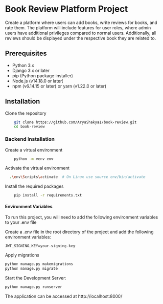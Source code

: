 
# Book Review Platform Project

Create a platform where users can add books, write reviews for books, and rate them. The platform will include features for user roles, where admin users have additional privileges compared to normal users. Additionally, all reviews should be displayed under the respective book they are related to.

## Prerequisites

- Python 3.x
- Django 3.x or later
- pip (Python package installer)
- Node.js (v14.18.0 or later)
- npm (v6.14.15 or later) or yarn (v1.22.0 or later)

## Installation

Clone the repository

```bash
    git clone https://github.com/AryaShakya1/book-review.git
    cd book-review
```


### Backend Installation

Create a virtual environment

```bash
    python -m venv env
```

Activate the virtual environment

```bash
  .\env\Scripts\activate  # On Linux use source env/bin/activate
```

Install the required packages
```bash
    pip install -r requirements.txt
```
#### Environment Variables

To run this project, you will need to add the following environment variables to your .env file

Create a .env file in the root directory of the project and add the following environment variables:

```
JWT_SIGNING_KEY=your-signing-key
```

Apply migrations

```bash
python manage.py makemigrations
python manage.py migrate
```

Start the Development Server:
```bash
python manage.py runserver
```

The application can be accessed at http://localhost:8000/
